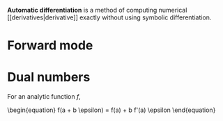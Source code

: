**Automatic differentiation** is a method of computing numerical [[derivatives|derivative]] exactly without using symbolic differentiation.

# Forward mode

# Dual numbers

For an analytic function $f$, 

\begin{equation}
f(a + b \epsilon) = f(a) + b f'(a) \epsilon
\end{equation}
